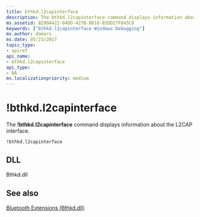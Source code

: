 ```yaml
---
title: bthkd.l2capinterface
description: The bthkd.l2capinterface command displays information about the L2CAP interface.
ms.assetid: 8290A422-04DD-427B-B816-85DD27F845C8
keywords: ["bthkd.l2capinterface Windows Debugging"]
ms.author: domars
ms.date: 05/23/2017
topic_type:
- apiref
api_name:
- bthkd.l2capinterface
api_type:
- NA
ms.localizationpriority: medium
---
```


# !bthkd.l2capinterface


The **!bthkd.l2capinterface** command displays information about the L2CAP interface.

```dbgsyntax
!bthkd.l2capinterface
```

## <span id="DLL"></span><span id="dll"></span>DLL


Bthkd.dll

## <span id="see_also"></span>See also


[Bluetooth Extensions (Bthkd.dll)](bluetooh-extensions--bthkd-dll-.md)

 

 






